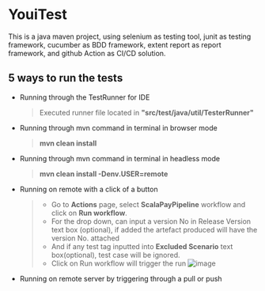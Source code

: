 # YouiTest
This is a java maven project, using selenium as testing tool, junit as testing framework, cucumber as BDD framework, extent report as report framework, and github Action as CI/CD solution.

## 5 ways to run the tests
- Running through the TestRunner for IDE
  > Executed runner file located in **"src/test/java/util/TesterRunner"** 
- Running through mvn command in terminal in browser mode
  > **mvn clean install** 
- Running through mvn command in terminal in headless mode
  > **mvn clean install -Denv.USER=remote**
- Running on remote with a click of a button
  > - Go to **Actions** page, select **ScalaPayPipeline** workflow and click on **Run workflow**.
  > - For the drop down, can input a version No in Release Version text box (optional), if added the artefact produced will have the version No. attached
  > - And if any test tag inputted into **Excluded Scenario** text box(optional), test case will be ignored.
  > - Click on Run workflow will trigger the run
  ![image](https://user-images.githubusercontent.com/26472066/180114477-beb30850-84e5-45ff-95d9-698d07a79642.png)

- Running on remote server by triggering through a pull or push 
